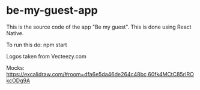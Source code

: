 # be-my-guest-app

This is the source code of the app "Be my guest".
This is done using React Native.

To run this do:
npm start

Logos taken from Vecteezy.com

Mocks: https://excalidraw.com/#room=dfa6e5da46de264c48bc,60fk4MCtC85rIROkcODg9A